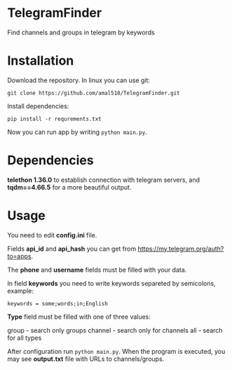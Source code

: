 # TelegramFinder
Find channels and groups in telegram by keywords

# Installation
Download the repository. In linux you can use git:
```
git clone https://github.com/amal518/TelegramFinder.git
```

Install dependencies:
```
pip install -r requrements.txt
```

Now you can run app by writing ```python main.py```.

# Dependencies
**telethon 1.36.0** to establish connection with telegram servers, and **tqdm==4.66.5** for a more beautiful output.

# Usage
You need to edit __config.ini__ file.

Fields __api_id__ and __api_hash__ you can get from https://my.telegram.org/auth?to=apps.

The __phone__ and __username__ fields must be filled with your data.

In field __keywords__ you need to write keywords separeted by semicolons, example:
```
keywords = some;words;in;English
```

__Type__ field must be filled with one of three values: 

group - search only groups
channel - search only for channels
all - search for all types

After configuration run ```python main.py```. When the program is executed, you may see __output.txt__ file with URLs to channels/groups.
